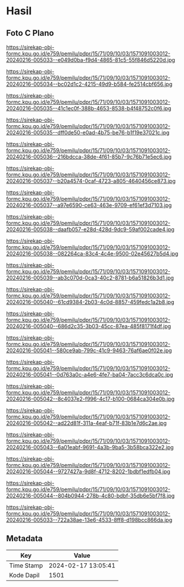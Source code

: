 # Hasil

## Foto C Plano

https://sirekap-obj-formc.kpu.go.id/e759/pemilu/pdpr/15/71/09/10/03/1571091003012-20240216-005033--e049d0ba-f9d4-4865-81c5-55f846d5220d.jpg

https://sirekap-obj-formc.kpu.go.id/e759/pemilu/pdpr/15/71/09/10/03/1571091003012-20240216-005034--bc02d1c2-4215-49d9-b584-fe2514cbf656.jpg

https://sirekap-obj-formc.kpu.go.id/e759/pemilu/pdpr/15/71/09/10/03/1571091003012-20240216-005035--41c1ec0f-388b-4653-8538-b4f48752c0f6.jpg

https://sirekap-obj-formc.kpu.go.id/e759/pemilu/pdpr/15/71/09/10/03/1571091003012-20240216-005035--dff0de50-e0ad-4b75-be76-b1f19e37021c.jpg

https://sirekap-obj-formc.kpu.go.id/e759/pemilu/pdpr/15/71/09/10/03/1571091003012-20240216-005036--216bdcca-38de-4f61-85b7-9c76b71e5ec6.jpg

https://sirekap-obj-formc.kpu.go.id/e759/pemilu/pdpr/15/71/09/10/03/1571091003012-20240216-005037--b20a4574-0caf-4723-a805-4640456ce873.jpg

https://sirekap-obj-formc.kpu.go.id/e759/pemilu/pdpr/15/71/09/10/03/1571091003012-20240216-005037--a97e6590-ce63-463e-9709-ef61ef3d7103.jpg

https://sirekap-obj-formc.kpu.go.id/e759/pemilu/pdpr/15/71/09/10/03/1571091003012-20240216-005038--daafb057-e28d-428d-9dc9-59af002cade4.jpg

https://sirekap-obj-formc.kpu.go.id/e759/pemilu/pdpr/15/71/09/10/03/1571091003012-20240216-005038--082264ca-83c4-4c4e-9500-02e45627b5d4.jpg

https://sirekap-obj-formc.kpu.go.id/e759/pemilu/pdpr/15/71/09/10/03/1571091003012-20240216-005039--ab3c070d-0ca3-40c2-8781-b6a51826b3d1.jpg

https://sirekap-obj-formc.kpu.go.id/e759/pemilu/pdpr/15/71/09/10/03/1571091003012-20240216-005040--61cd9384-2b03-4c0d-8857-459fedc1a2b8.jpg

https://sirekap-obj-formc.kpu.go.id/e759/pemilu/pdpr/15/71/09/10/03/1571091003012-20240216-005040--686d2c35-3b03-45cc-87ea-485f8171f4df.jpg

https://sirekap-obj-formc.kpu.go.id/e759/pemilu/pdpr/15/71/09/10/03/1571091003012-20240216-005041--580ce9ab-799c-41c9-9463-76af6ae0f02e.jpg

https://sirekap-obj-formc.kpu.go.id/e759/pemilu/pdpr/15/71/09/10/03/1571091003012-20240216-005041--0d763a0c-a4e6-4fe7-ba04-7acc3c6dca0c.jpg

https://sirekap-obj-formc.kpu.go.id/e759/pemilu/pdpr/15/71/09/10/03/1571091003012-20240216-005042--8c4037e2-f996-4c17-b100-0684ca304e0b.jpg

https://sirekap-obj-formc.kpu.go.id/e759/pemilu/pdpr/15/71/09/10/03/1571091003012-20240216-005042--ad22d81f-311a-4eaf-b71f-83b1e7d6c2ae.jpg

https://sirekap-obj-formc.kpu.go.id/e759/pemilu/pdpr/15/71/09/10/03/1571091003012-20240216-005043--6a01eabf-9691-4a3b-9ba5-3b58bca322e2.jpg

https://sirekap-obj-formc.kpu.go.id/e759/pemilu/pdpr/15/71/09/10/03/1571091003012-20240216-005044--9727427a-9d8f-4712-8202-1bdbf1edfb04.jpg

https://sirekap-obj-formc.kpu.go.id/e759/pemilu/pdpr/15/71/09/10/03/1571091003012-20240216-005044--804b0944-278b-4c80-bdbf-35db6e5bf7f8.jpg

https://sirekap-obj-formc.kpu.go.id/e759/pemilu/pdpr/15/71/09/10/03/1571091003012-20240216-005033--722a38ae-13e6-4533-8ff8-d198bcc866da.jpg


## Metadata

| Key        | Value               |
| ---------- | ------------------- |
| Time Stamp | 2024-02-17 13:05:41 |
| Kode Dapil | 1501                |



